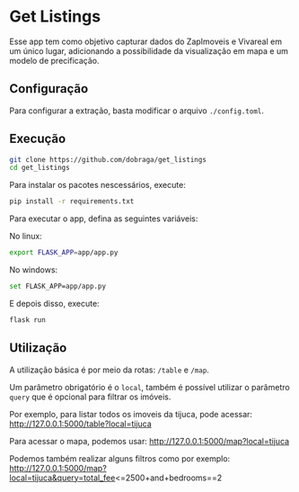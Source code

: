 # Get Listings

Esse app tem como objetivo capturar dados do ZapImoveis e Vivareal em um único lugar, adicionando a possibilidade da visualização em mapa e um modelo de precificação.

## Configuração

Para configurar a extração, basta modificar o arquivo `./config.toml`.


## Execução

```sh
git clone https://github.com/dobraga/get_listings
cd get_listings
```

Para instalar os pacotes nescessários, execute:

```sh
pip install -r requirements.txt
```

Para executar o app, defina as seguintes variáveis:

No linux:
``` sh
export FLASK_APP=app/app.py
```

No windows:
``` sh
set FLASK_APP=app/app.py
```

E depois disso, execute:

``` sh
flask run
```

## Utilização

A utilização básica é por meio da rotas: `/table` e `/map`.

Um parâmetro obrigatório é o `local`, também é possível utilizar o parâmetro `query` que é opcional para filtrar os imóveis.

Por exemplo, para listar todos os imoveis da tijuca, pode acessar: http://127.0.0.1:5000/table?local=tijuca

Para acessar o mapa, podemos usar: http://127.0.0.1:5000/map?local=tijuca

Podemos também realizar alguns filtros como por exemplo: http://127.0.0.1:5000/map?local=tijuca&query=total_fee<=2500+and+bedrooms==2

